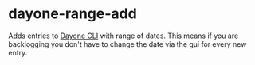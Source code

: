 # dayone-range-add
Adds entries to [Dayone CLI](http://help.dayoneapp.com/day-one-2-0/command-line-interface-cli) with range of dates. This means if you are backlogging you don't have to change the date via the gui for every new entry.
